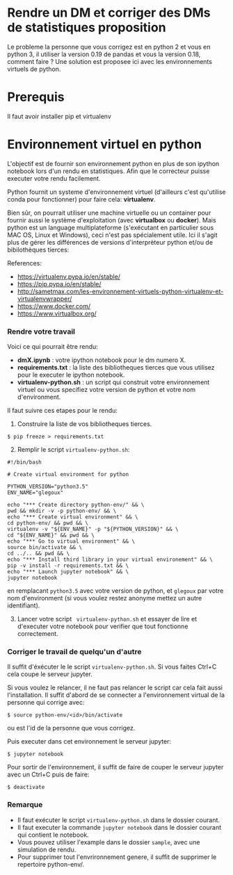 # Rendre un DM et corriger des DMs de statistiques proposition

Le probleme la personne que vous corrigez est en python 2 et vous en python 3, il utiliser la version 0.19 de pandas et vous la version 0.18, comment faire ? Une solution est proposee ici avec les environnements virtuels de python.

# Prerequis

Il faut avoir installer pip et virtualenv

# Environnement virtuel en python

L'objectif est de fournir son environnement python en plus de son ipython notebook lors d'un rendu en statistiques. Afin que le correcteur puisse executer votre rendu facilement.  

Python fournit un systeme d'environnement virtuel (d'ailleurs c'est qu'utilise conda pour fonctionner) pour faire cela:
**virtualenv**.  

Bien sûr, on pourrait utiliser une machine virtuelle ou un container pour fournir aussi le système d'exploitation (avec **virtualbox** ou **docker**). Mais python est un language multiplateforme (s'exécutant en particulier sous MAC OS, Linux et Windows), ceci n'est pas spécialement utile. Ici il s'agit plus de gérer les différences de versions d'interprèteur python et/ou de bibilothèques tierces: 

References:
- https://virtualenv.pypa.io/en/stable/
- https://pip.pypa.io/en/stable/
- http://sametmax.com/les-environnement-virtuels-python-virtualenv-et-virtualenvwrapper/
- https://www.docker.com/
- https://www.virtualbox.org/


### Rendre votre travail


Voici ce qui pourrait être rendu:
- **dmX.ipynb** : votre ipython notebook pour le dm numero X.  
- **requirements.txt** : la liste des bibliotheques tierces que vous utilisez pour le executer le ipython notebook.
- **virtualenv-python.sh** : un script qui construit votre environnement virtuel ou vous specifiez votre version de python et votre nom d'environment. 

Il faut suivre ces etapes pour le rendu:

1) Construire la liste de vos bibliotheques tierces. 

~~~
$ pip freeze > requirements.txt
~~~

2) Remplir le script `virtualenv-python.sh`:

~~~
#!/bin/bash

# Create virtual environment for python

PYTHON_VERSION="python3.5"
ENV_NAME="glegoux"

echo "*** Create directory python-env/" && \
pwd && mkdir -v -p python-env/ && \
echo "*** Create virtual environment" && \
cd python-env/ && pwd && \
virtualenv -v "${ENV_NAME}" -p "${PYTHON_VERSION}" && \
cd "${ENV_NAME}" && pwd && \
echo "*** Go to virtual environment" && \
source bin/activate && \
cd ../.. && pwd && \
echo "*** Install third library in your virtual environement" && \
pip -v install -r requirements.txt && \
echo "*** Launch jupyter notebook" && \
jupyter notebook
~~~

en remplacant `python3.5` avec votre version de python, et `glegoux` par votre nom d'environment (si vous voulez restez anonyme mettez un autre identifiant).

3) Lancer votre script ` virtualenv-python.sh` et essayer de lire et d'executer votre notebook pour verifier que tout fonctionne correctement.

### Corriger le travail de quelqu'un d'autre


Il suffit d'éxécuter le le script `virtualenv-python.sh`. Si vous faites Ctrl+C cela coupe le serveur jupyter. 

Si vous voulez le relancer, il ne faut pas relancer le script car cela fait aussi l'installation. Il suffit d'abord de se connecter a l'environnement virtual de la personne qui corrige avec:

~~~
$ source python-env/<id>/bin/activate
~~~

ou <id> est l'id de la personne que vous corrigez.

Puis executer dans cet environnement le serveur jupyter:

~~~
$ jupyter notebook
~~~

Pour sortir de l'environnement, il suffit de faire de couper le serveur jupyter avec un Ctrl+C puis de faire:

~~~
$ deactivate
~~~

### Remarque

- Il faut exécuter le script `virtualenv-python.sh` dans le dossier courant.
- Il faut executer la commande `jupyter notebook` dans le dossier courant qui contient le notebook.
- Vous pouvez utiliser l'example dans le dossier `sample`, avec une simulation de rendu.
- Pour supprimer tout l'envrironnement genere, il suffit de supprimer le repertoire python-env/.
